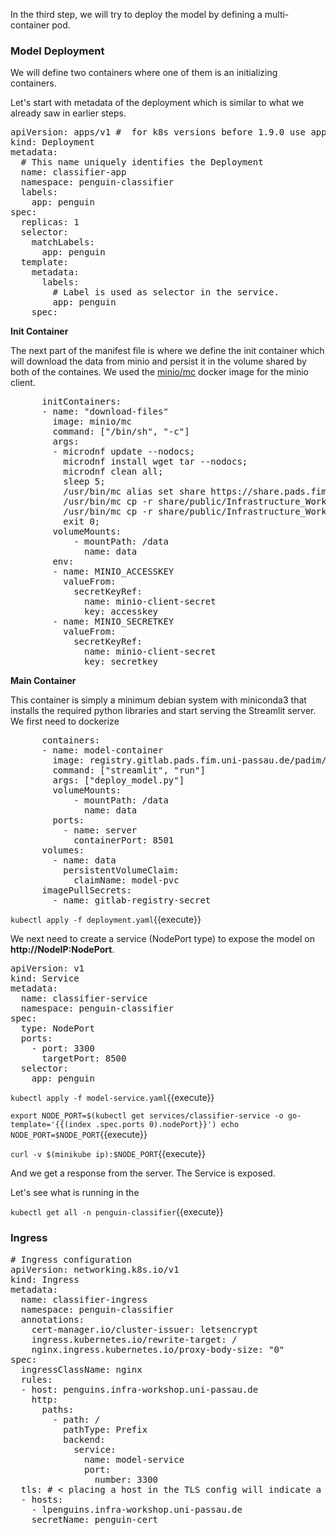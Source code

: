 In the third step, we will try to deploy the model by defining a multi-container pod.

### Model Deployment

We will define two containers where one of them is an initializing containers.

Let's start with metadata of the deployment which is similar to what we already saw in earlier steps.

<pre class="file" data-filename="deployment.yaml" data-target="replace">
apiVersion: apps/v1 #  for k8s versions before 1.9.0 use apps/v1beta2  and before 1.8.0 use extensions/v1beta1
kind: Deployment
metadata:
  # This name uniquely identifies the Deployment
  name: classifier-app
  namespace: penguin-classifier
  labels:
    app: penguin
spec:
  replicas: 1
  selector:
    matchLabels:
      app: penguin
  template:
    metadata:
      labels:
        # Label is used as selector in the service.
        app: penguin
    spec:
</pre>

**Init Container**

The next part of the manifest file is where we define the init container which will download the data from minio and persist it in the volume shared by both of the containes. We used the [minio/mc](https://hub.docker.com/r/minio/mc) docker image for the minio client.

<pre class="file" data-filename="deployment.yaml" data-target="append">
      initContainers:
      - name: "download-files"
        image: minio/mc
        command: ["/bin/sh", "-c"]
        args:
        - microdnf update --nodocs;
          microdnf install wget tar --nodocs;
          microdnf clean all;
          sleep 5;
          /usr/bin/mc alias set share https://share.pads.fim.uni-passau.de $MINIO_ACCESSKEY $MINIO_SECRETKEY;
          /usr/bin/mc cp -r share/public/Infrastructure_Workshop/ML_Model/classifier/pytorch_model.pt /data/pytorch_model.pt;
          /usr/bin/mc cp -r share/public/Infrastructure_Workshop/ML_Model/classifier/classes.txt /data/classes.txt;
          exit 0;
        volumeMounts:
            - mountPath: /data
              name: data
        env:
        - name: MINIO_ACCESSKEY
          valueFrom:
            secretKeyRef:
              name: minio-client-secret
              key: accesskey
        - name: MINIO_SECRETKEY
          valueFrom:
            secretKeyRef:
              name: minio-client-secret
              key: secretkey
</pre>

**Main Container**

This container is simply a minimum debian system with miniconda3 that installs the required python libraries and start serving the Streamlit server.
We first need to dockerize 

<pre class="file" data-filename="deployment.yaml" data-target="append">
      containers:
      - name: model-container
        image: registry.gitlab.pads.fim.uni-passau.de/padim/infrastruktur/it-infrastructure/model-app:latest
        command: ["streamlit", "run"]
        args: ["deploy_model.py"]
        volumeMounts:
            - mountPath: /data
              name: data
        ports:
          - name: server
            containerPort: 8501
      volumes:
        - name: data
          persistentVolumeClaim:
            claimName: model-pvc
      imagePullSecrets:
        - name: gitlab-registry-secret
</pre>

`kubectl apply -f deployment.yaml`{{execute}}

We next need to create a service (NodePort type) to expose the model on **http://NodeIP:NodePort**.

<pre class="file" data-filename="model-service.yaml" data-target="replace">
apiVersion: v1
kind: Service
metadata:
  name: classifier-service
  namespace: penguin-classifier
spec:
  type: NodePort
  ports:
    - port: 3300
      targetPort: 8500
  selector:
    app: penguin
</pre>


`kubectl apply -f model-service.yaml`{{execute}}

`export NODE_PORT=$(kubectl get services/classifier-service -o go-template='{{(index .spec.ports 0).nodePort}}')
echo NODE_PORT=$NODE_PORT`{{execute}}

`curl -v $(minikube ip):$NODE_PORT`{{execute}}

And we get a response from the server. The Service is exposed.

Let's see what is running in the 

`kubectl get all -n penguin-classifier`{{execute}}

### Ingress

<pre class="file" data-filename="ingress.yaml" data-target="replace">
# Ingress configuration
apiVersion: networking.k8s.io/v1
kind: Ingress
metadata:
  name: classifier-ingress
  namespace: penguin-classifier
  annotations:
    cert-manager.io/cluster-issuer: letsencrypt
    ingress.kubernetes.io/rewrite-target: /
    nginx.ingress.kubernetes.io/proxy-body-size: "0"
spec:
  ingressClassName: nginx
  rules:
  - host: penguins.infra-workshop.uni-passau.de
    http:
      paths:
        - path: /
          pathType: Prefix
          backend:
            service:
              name: model-service
              port:
                number: 3300
  tls: # < placing a host in the TLS config will indicate a certificate should be created
  - hosts:
    - lpenguins.infra-workshop.uni-passau.de
    secretName: penguin-cert
</pre>